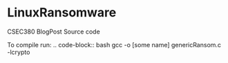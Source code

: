 # LinuxRansomware
CSEC380 BlogPost Source code

To compile run:
.. code-block:: bash
  gcc -o [some name] genericRansom.c -lcrypto
